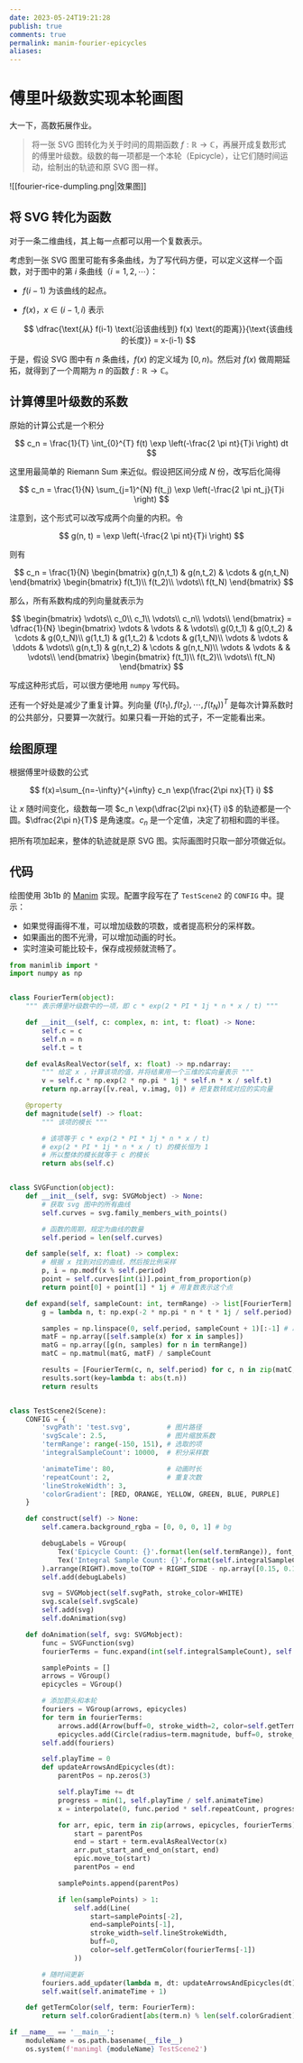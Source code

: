 ```yaml
---
date: 2023-05-24T19:21:28
publish: true
comments: true
permalink: manim-fourier-epicycles
aliases:
---
```


# 傅里叶级数实现本轮画图

大一下，高数拓展作业。

<!-- more -->

> 将一张 SVG 图转化为关于时间的周期函数 $f: \mathbb{R} \to \mathbb{C}$，再展开成复数形式的傅里叶级数。级数的每一项都是一个本轮（Epicycle），让它们随时间运动，绘制出的轨迹和原 SVG 图一样。

![[fourier-rice-dumpling.png|效果图]]

## 将 SVG 转化为函数

对于一条二维曲线，其上每一点都可以用一个复数表示。

考虑到一张 SVG 图里可能有多条曲线，为了写代码方便，可以定义这样一个函数，对于图中的第 $i$ 条曲线（$i=1,2,\cdots$）：

- $f(i-1)$ 为该曲线的起点。
- $f(x)$，$x \in (i-1,i)$ 表示

    $$
    \dfrac{\text{从} f(i-1) \text{沿该曲线到} f(x) \text{的距离}}{\text{该曲线的长度}} = x-(i-1)
    $$

于是，假设 SVG 图中有 $n$ 条曲线，$f(x)$ 的定义域为 $[0,n)$。然后对 $f(x)$ 做周期延拓，就得到了一个周期为 $n$ 的函数 $f: \mathbb{R} \to \mathbb{C}$。

## 计算傅里叶级数的系数

原始的计算公式是一个积分

$$
c_n = \frac{1}{T} \int_{0}^{T} f(t) \exp \left(-\frac{2 \pi nt}{T}i \right) dt
$$

这里用最简单的 Riemann Sum 来近似。假设把区间分成 $N$ 份，改写后化简得

$$
c_n = \frac{1}{N} \sum_{j=1}^{N} f(t_j) \exp \left(-\frac{2 \pi nt_j}{T}i \right)
$$

注意到，这个形式可以改写成两个向量的内积。令

$$
g(n, t) = \exp \left(-\frac{2 \pi nt}{T}i \right)
$$

则有

$$
c_n = \frac{1}{N} 
\begin{bmatrix}
 g(n,t_1) & g(n,t_2) & \cdots & g(n,t_N)
\end{bmatrix}
\begin{bmatrix}
  f(t_1)\\
  f(t_2)\\
  \vdots\\
  f(t_N)
\end{bmatrix}
$$

那么，所有系数构成的列向量就表示为

$$
\begin{bmatrix}
 \vdots\\
 c_0\\
 c_1\\
 \vdots\\
 c_n\\
 \vdots\\
\end{bmatrix}
= \dfrac{1}{N} 
\begin{bmatrix}
 \vdots & \vdots & & \vdots\\
 g(0,t_1) & g(0,t_2) & \cdots & g(0,t_N)\\
 g(1,t_1) & g(1,t_2) & \cdots & g(1,t_N)\\
 \vdots & \vdots & \ddots  & \vdots\\
 g(n,t_1) & g(n,t_2) & \cdots & g(n,t_N)\\
 \vdots & \vdots & & \vdots\\
\end{bmatrix}
\begin{bmatrix}
  f(t_1)\\
  f(t_2)\\
  \vdots\\
  f(t_N)
\end{bmatrix}
$$

写成这种形式后，可以很方便地用 `numpy` 写代码。

还有一个好处是减少了重复计算。列向量 $(f(t_1),f(t_2),\cdots,f(t_N))^T$ 是每次计算系数时的公共部分，只要算一次就行。如果只看一开始的式子，不一定能看出来。

## 绘图原理

根据傅里叶级数的公式

$$
f(x)=\sum_{n=-\infty}^{+\infty} c_n \exp(\frac{2\pi nx}{T} i)
$$

让 $x$ 随时间变化，级数每一项 $c_n \exp(\dfrac{2\pi nx}{T} i)$ 的轨迹都是一个圆。$\dfrac{2\pi n}{T}$ 是角速度。$c_n$ 是一个定值，决定了初相和圆的半径。

把所有项加起来，整体的轨迹就是原 SVG 图。实际画图时只取一部分项做近似。

## 代码

绘图使用 3b1b 的 [Manim](https://github.com/3b1b/manim) 实现。配置字段写在了 `TestScene2` 的 `CONFIG` 中。提示：

- 如果觉得画得不准，可以增加级数的项数，或者提高积分的采样数。
- 如果画出的图不光滑，可以增加动画的时长。
- 实时渲染可能比较卡，保存成视频就流畅了。

``` python
from manimlib import *
import numpy as np


class FourierTerm(object):
    """ 表示傅里叶级数中的一项，即 c * exp(2 * PI * 1j * n * x / t) """

    def __init__(self, c: complex, n: int, t: float) -> None:
        self.c = c
        self.n = n
        self.t = t

    def evalAsRealVector(self, x: float) -> np.ndarray:
        """ 给定 x ，计算该项的值，并将结果用一个三维的实向量表示 """
        v = self.c * np.exp(2 * np.pi * 1j * self.n * x / self.t)
        return np.array([v.real, v.imag, 0]) # 把复数转成对应的实向量

    @property
    def magnitude(self) -> float:
        """ 该项的模长 """

        # 该项等于 c * exp(2 * PI * 1j * n * x / t)
        # exp(2 * PI * 1j * n * x / t) 的模长恒为 1
        # 所以整体的模长就等于 c 的模长
        return abs(self.c)


class SVGFunction(object):
    def __init__(self, svg: SVGMobject) -> None:
        # 获取 svg 图中的所有曲线
        self.curves = svg.family_members_with_points()

        # 函数的周期，规定为曲线的数量
        self.period = len(self.curves)

    def sample(self, x: float) -> complex:
        # 根据 x 找到对应的曲线，然后按比例采样
        p, i = np.modf(x % self.period)
        point = self.curves[int(i)].point_from_proportion(p)
        return point[0] + point[1] * 1j # 用复数表示这个点

    def expand(self, sampleCount: int, termRange) -> list[FourierTerm]:
        g = lambda n, t: np.exp(-2 * np.pi * n * t * 1j / self.period)

        samples = np.linspace(0, self.period, sampleCount + 1)[:-1] # 取指定数量的等间隔点
        matF = np.array([self.sample(x) for x in samples])
        matG = np.array([g(n, samples) for n in termRange])
        matC = np.matmul(matG, matF) / sampleCount

        results = [FourierTerm(c, n, self.period) for c, n in zip(matC, termRange)]
        results.sort(key=lambda t: abs(t.n))
        return results


class TestScene2(Scene):
    CONFIG = {
        'svgPath': 'test.svg',         # 图片路径
        'svgScale': 2.5,               # 图片缩放系数
        'termRange': range(-150, 151), # 选取的项
        'integralSampleCount': 10000,  # 积分采样数

        'animateTime': 80,             # 动画时长
        'repeatCount': 2,              # 重复次数
        'lineStrokeWidth': 3,
        'colorGradient': [RED, ORANGE, YELLOW, GREEN, BLUE, PURPLE]
    }

    def construct(self) -> None:
        self.camera.background_rgba = [0, 0, 0, 1] # bg

        debugLabels = VGroup(
            Tex('Epicycle Count: {}'.format(len(self.termRange)), font_size=22),
            Tex('Integral Sample Count: {}'.format(self.integralSampleCount), font_size=22)
        ).arrange(RIGHT).move_to(TOP + RIGHT_SIDE - np.array([0.15, 0.15, 0]), aligned_edge=UR)
        self.add(debugLabels)

        svg = SVGMobject(self.svgPath, stroke_color=WHITE)
        svg.scale(self.svgScale)
        self.add(svg)
        self.doAnimation(svg)

    def doAnimation(self, svg: SVGMobject):
        func = SVGFunction(svg)
        fourierTerms = func.expand(int(self.integralSampleCount), self.termRange)

        samplePoints = []
        arrows = VGroup()
        epicycles = VGroup()

        # 添加箭头和本轮
        fouriers = VGroup(arrows, epicycles)
        for term in fourierTerms:
            arrows.add(Arrow(buff=0, stroke_width=2, color=self.getTermColor(term)))
            epicycles.add(Circle(radius=term.magnitude, buff=0, stroke_width=1, stroke_opacity=0.4, color=self.getTermColor(term)))
        self.add(fouriers)

        self.playTime = 0
        def updateArrowsAndEpicycles(dt):
            parentPos = np.zeros(3)

            self.playTime += dt
            progress = min(1, self.playTime / self.animateTime)
            x = interpolate(0, func.period * self.repeatCount, progress)

            for arr, epic, term in zip(arrows, epicycles, fourierTerms):
                start = parentPos
                end = start + term.evalAsRealVector(x)
                arr.put_start_and_end_on(start, end)
                epic.move_to(start)
                parentPos = end

            samplePoints.append(parentPos)

            if len(samplePoints) > 1:
                self.add(Line(
                    start=samplePoints[-2],
                    end=samplePoints[-1],
                    stroke_width=self.lineStrokeWidth,
                    buff=0,
                    color=self.getTermColor(fourierTerms[-1])
                ))

        # 随时间更新
        fouriers.add_updater(lambda m, dt: updateArrowsAndEpicycles(dt))
        self.wait(self.animateTime + 1)

    def getTermColor(self, term: FourierTerm):
        return self.colorGradient[abs(term.n) % len(self.colorGradient)]

if __name__ == '__main__':
    moduleName = os.path.basename(__file__)
    os.system(f'manimgl {moduleName} TestScene2')
```
